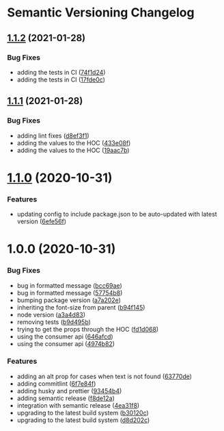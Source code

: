# Semantic Versioning Changelog

## [1.1.2](https://github.com/intuit/text-provider/compare/v1.1.1...v1.1.2) (2021-01-28)


### Bug Fixes

* adding the tests in CI ([74f1d24](https://github.com/intuit/text-provider/commit/74f1d245dc0ca2eca70dfb740832d3d42081e7a4))
* adding the tests in CI ([17fde0c](https://github.com/intuit/text-provider/commit/17fde0ce6ed438a0dd3b75c927368d0dd12c32df))

## [1.1.1](https://github.com/intuit/text-provider/compare/v1.1.0...v1.1.1) (2021-01-28)


### Bug Fixes

* adding lint fixes ([d8ef3f1](https://github.com/intuit/text-provider/commit/d8ef3f1e159a5104f424206213e2ce3172b96bfa))
* adding the values to the HOC ([433e08f](https://github.com/intuit/text-provider/commit/433e08f5640419cae61f8ca12d07ba53f46658de))
* adding the values to the HOC ([19aac7b](https://github.com/intuit/text-provider/commit/19aac7bc5c7157afd78b35cd93139500ae0e1dde))

# [1.1.0](https://github.com/intuit/text-provider/compare/v1.0.0...v1.1.0) (2020-10-31)


### Features

* updating config to include package.json to be auto-updated with latest version ([6efe56f](https://github.com/intuit/text-provider/commit/6efe56fc884acc4c05854853ffb0248ed55f5f22))

# 1.0.0 (2020-10-31)


### Bug Fixes

* bug in formatted message ([bcc69ae](https://github.com/intuit/text-provider/commit/bcc69aec04f63e692d881ba090f9030ee0d06ad4))
* bug in formatted message ([57754b8](https://github.com/intuit/text-provider/commit/57754b836f4c1c0c30f905ab36ed351944f65634))
* bumping package version ([a7a202e](https://github.com/intuit/text-provider/commit/a7a202e641a3fe91eb75b796a6b899650101c277))
* inheriting the font-size from parent ([b94f145](https://github.com/intuit/text-provider/commit/b94f14516f520dcac7639e71dc6dec94ba61f9d4))
* node version ([a3a4d83](https://github.com/intuit/text-provider/commit/a3a4d83e38f93274ab4120ad08819c23425cbf2b))
* removing tests ([b9d495b](https://github.com/intuit/text-provider/commit/b9d495b76b0aa04476e3fd67d45a08348255c1c6))
* trying to get the props through the HOC ([fd1d068](https://github.com/intuit/text-provider/commit/fd1d068149a8e61b8e247cd7a05db261c9977073))
* using the consumer api ([646afcd](https://github.com/intuit/text-provider/commit/646afcd5648c2b3ae52c6587f62d3d74ac5cb634))
* using the consumer api ([4974b82](https://github.com/intuit/text-provider/commit/4974b82b298d6c8a58a6674329c88a77bc149427))


### Features

* adding an alt prop for cases when text is not found ([63770de](https://github.com/intuit/text-provider/commit/63770dec802037273838ed714ce60796c61b814c))
* adding commitlint ([6f7e84f](https://github.com/intuit/text-provider/commit/6f7e84f58f8e0fe10052c2b21d6ff62286b195e1))
* adding husky and prettier ([93454b4](https://github.com/intuit/text-provider/commit/93454b47e858eee6cb4d7736d1cdaebe672e159e))
* adding semantic release ([f8de12a](https://github.com/intuit/text-provider/commit/f8de12a60d155faad5e2c10c98e386d9dc0e6642))
* integration with semantic release ([4ea31f8](https://github.com/intuit/text-provider/commit/4ea31f8f8d17c1be3708366d3cdfc3b53939156a))
* upgrading to the latest build system ([b30120c](https://github.com/intuit/text-provider/commit/b30120cc47cbf2c57092ae536cf19a83f7e72c06))
* upgrading to the latest build system ([d8d202c](https://github.com/intuit/text-provider/commit/d8d202ca12379020b5c6e933bccfd4eb49973858))
